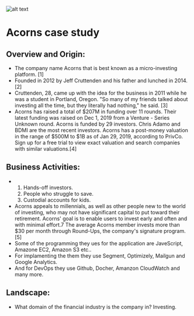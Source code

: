 ![alt text](acorns-t.jpg)
# Acorns case study
## Overview and Origin:
* The company name Acorns that is best known as a micro-investing platform. [1]
* Founded in 2012 by Jeff Cruttenden and his father and lunched in 2014.[2]
* Cruttenden, 28, came up with the idea for the business in 2011 while he was a student in Portland, Oregon.
"So many of my friends talked about investing all the time, but they literally had nothing," he said. [3]
* Acorns has raised a total of $207M in funding over 11 rounds. Their latest funding was raised on Dec 1, 2019 from a Venture - Series Unknown round.
Acorns is funded by 29 investors. Chris Adamo and BDMI are the most recent investors.
Acorns has a post-money valuation in the range of $500M to $1B as of Jan 29, 2019, according to PrivCo. Sign up for a free trial to view exact valuation and search companies with similar valuations.[4]
## Business Activities:
*  1. Hands-off investors.
   2. People who struggle to save.
   3. Custodial accounts for kids.
* Acorns appeals to millennials, as well as other people new to the world of investing, who may not have significant capital to put toward their retirement. Acorns' goal is to enable users to invest early and often and with minimal effort.7﻿ The average Acorns member invests more than $30 per month through Round-Ups, the company's signature program.[5]
* Some of the programming they ues for the application are JaveScript, Amazone EC2, Amazon S3 etc..
* For implamenting the them they use Segment, Optimizely, Mailgun and Google Analytics.
* And for DevOps they use Github, Docher, Amanzon CloudWatch and many more.
## Landscape:
* What domain of the financial industry is the company in? 
Investing.


